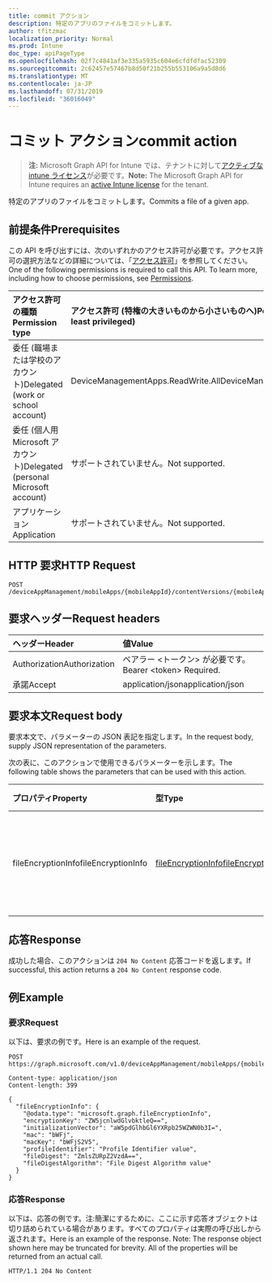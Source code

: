 ```yaml
---
title: commit アクション
description: 特定のアプリのファイルをコミットします。
author: tfitzmac
localization_priority: Normal
ms.prod: Intune
doc_type: apiPageType
ms.openlocfilehash: 02f7c4841af3e335a5935c604e6cfdfdfac52309
ms.sourcegitcommit: 2c62457e57467b8d50f21b255b553106a9a5d8d6
ms.translationtype: MT
ms.contentlocale: ja-JP
ms.lasthandoff: 07/31/2019
ms.locfileid: "36016049"
---
```

# <a name="commit-action"></a><span data-ttu-id="4d6d3-103">コミット アクション</span><span class="sxs-lookup"><span data-stu-id="4d6d3-103">commit action</span></span>

> <span data-ttu-id="4d6d3-104">**注:** Microsoft Graph API for Intune では、テナントに対して[アクティブな intune ライセンス](https://go.microsoft.com/fwlink/?linkid=839381)が必要です。</span><span class="sxs-lookup"><span data-stu-id="4d6d3-104">**Note:** The Microsoft Graph API for Intune requires an [active Intune license](https://go.microsoft.com/fwlink/?linkid=839381) for the tenant.</span></span>

<span data-ttu-id="4d6d3-105">特定のアプリのファイルをコミットします。</span><span class="sxs-lookup"><span data-stu-id="4d6d3-105">Commits a file of a given app.</span></span>

## <a name="prerequisites"></a><span data-ttu-id="4d6d3-106">前提条件</span><span class="sxs-lookup"><span data-stu-id="4d6d3-106">Prerequisites</span></span>
<span data-ttu-id="4d6d3-p101">この API を呼び出すには、次のいずれかのアクセス許可が必要です。アクセス許可の選択方法などの詳細については、「[アクセス許可](/graph/permissions-reference)」を参照してください。</span><span class="sxs-lookup"><span data-stu-id="4d6d3-p101">One of the following permissions is required to call this API. To learn more, including how to choose permissions, see [Permissions](/graph/permissions-reference).</span></span>

|<span data-ttu-id="4d6d3-109">アクセス許可の種類</span><span class="sxs-lookup"><span data-stu-id="4d6d3-109">Permission type</span></span>|<span data-ttu-id="4d6d3-110">アクセス許可 (特権の大きいものから小さいものへ)</span><span class="sxs-lookup"><span data-stu-id="4d6d3-110">Permissions (from most to least privileged)</span></span>|
|:---|:---|
|<span data-ttu-id="4d6d3-111">委任 (職場または学校のアカウント)</span><span class="sxs-lookup"><span data-stu-id="4d6d3-111">Delegated (work or school account)</span></span>|<span data-ttu-id="4d6d3-112">DeviceManagementApps.ReadWrite.All</span><span class="sxs-lookup"><span data-stu-id="4d6d3-112">DeviceManagementApps.ReadWrite.All</span></span>|
|<span data-ttu-id="4d6d3-113">委任 (個人用 Microsoft アカウント)</span><span class="sxs-lookup"><span data-stu-id="4d6d3-113">Delegated (personal Microsoft account)</span></span>|<span data-ttu-id="4d6d3-114">サポートされていません。</span><span class="sxs-lookup"><span data-stu-id="4d6d3-114">Not supported.</span></span>|
|<span data-ttu-id="4d6d3-115">アプリケーション</span><span class="sxs-lookup"><span data-stu-id="4d6d3-115">Application</span></span>|<span data-ttu-id="4d6d3-116">サポートされていません。</span><span class="sxs-lookup"><span data-stu-id="4d6d3-116">Not supported.</span></span>|

## <a name="http-request"></a><span data-ttu-id="4d6d3-117">HTTP 要求</span><span class="sxs-lookup"><span data-stu-id="4d6d3-117">HTTP Request</span></span>
<!-- {
  "blockType": "ignored"
}
-->
``` http
POST /deviceAppManagement/mobileApps/{mobileAppId}/contentVersions/{mobileAppContentId}/files/{mobileAppContentFileId}/commit
```

## <a name="request-headers"></a><span data-ttu-id="4d6d3-118">要求ヘッダー</span><span class="sxs-lookup"><span data-stu-id="4d6d3-118">Request headers</span></span>
|<span data-ttu-id="4d6d3-119">ヘッダー</span><span class="sxs-lookup"><span data-stu-id="4d6d3-119">Header</span></span>|<span data-ttu-id="4d6d3-120">値</span><span class="sxs-lookup"><span data-stu-id="4d6d3-120">Value</span></span>|
|:---|:---|
|<span data-ttu-id="4d6d3-121">Authorization</span><span class="sxs-lookup"><span data-stu-id="4d6d3-121">Authorization</span></span>|<span data-ttu-id="4d6d3-122">ベアラー &lt;トークン&gt; が必要です。</span><span class="sxs-lookup"><span data-stu-id="4d6d3-122">Bearer &lt;token&gt; Required.</span></span>|
|<span data-ttu-id="4d6d3-123">承諾</span><span class="sxs-lookup"><span data-stu-id="4d6d3-123">Accept</span></span>|<span data-ttu-id="4d6d3-124">application/json</span><span class="sxs-lookup"><span data-stu-id="4d6d3-124">application/json</span></span>|

## <a name="request-body"></a><span data-ttu-id="4d6d3-125">要求本文</span><span class="sxs-lookup"><span data-stu-id="4d6d3-125">Request body</span></span>
<span data-ttu-id="4d6d3-126">要求本文で、パラメーターの JSON 表記を指定します。</span><span class="sxs-lookup"><span data-stu-id="4d6d3-126">In the request body, supply JSON representation of the parameters.</span></span>

<span data-ttu-id="4d6d3-127">次の表に、このアクションで使用できるパラメーターを示します。</span><span class="sxs-lookup"><span data-stu-id="4d6d3-127">The following table shows the parameters that can be used with this action.</span></span>

|<span data-ttu-id="4d6d3-128">プロパティ</span><span class="sxs-lookup"><span data-stu-id="4d6d3-128">Property</span></span>|<span data-ttu-id="4d6d3-129">型</span><span class="sxs-lookup"><span data-stu-id="4d6d3-129">Type</span></span>|<span data-ttu-id="4d6d3-130">説明</span><span class="sxs-lookup"><span data-stu-id="4d6d3-130">Description</span></span>|
|:---|:---|:---|
|<span data-ttu-id="4d6d3-131">fileEncryptionInfo</span><span class="sxs-lookup"><span data-stu-id="4d6d3-131">fileEncryptionInfo</span></span>|[<span data-ttu-id="4d6d3-132">fileEncryptionInfo</span><span class="sxs-lookup"><span data-stu-id="4d6d3-132">fileEncryptionInfo</span></span>](../resources/intune-apps-fileencryptioninfo.md)|<span data-ttu-id="4d6d3-133">ファイル暗号化情報のパラメーター キーです。</span><span class="sxs-lookup"><span data-stu-id="4d6d3-133">File encryption info parameter key.</span></span>|



## <a name="response"></a><span data-ttu-id="4d6d3-134">応答</span><span class="sxs-lookup"><span data-stu-id="4d6d3-134">Response</span></span>
<span data-ttu-id="4d6d3-135">成功した場合、このアクションは `204 No Content` 応答コードを返します。</span><span class="sxs-lookup"><span data-stu-id="4d6d3-135">If successful, this action returns a `204 No Content` response code.</span></span>

## <a name="example"></a><span data-ttu-id="4d6d3-136">例</span><span class="sxs-lookup"><span data-stu-id="4d6d3-136">Example</span></span>

### <a name="request"></a><span data-ttu-id="4d6d3-137">要求</span><span class="sxs-lookup"><span data-stu-id="4d6d3-137">Request</span></span>
<span data-ttu-id="4d6d3-138">以下は、要求の例です。</span><span class="sxs-lookup"><span data-stu-id="4d6d3-138">Here is an example of the request.</span></span>
``` http
POST https://graph.microsoft.com/v1.0/deviceAppManagement/mobileApps/{mobileAppId}/contentVersions/{mobileAppContentId}/files/{mobileAppContentFileId}/commit

Content-type: application/json
Content-length: 399

{
  "fileEncryptionInfo": {
    "@odata.type": "microsoft.graph.fileEncryptionInfo",
    "encryptionKey": "ZW5jcnlwdGlvbktleQ==",
    "initializationVector": "aW5pdGlhbGl6YXRpb25WZWN0b3I=",
    "mac": "bWFj",
    "macKey": "bWFjS2V5",
    "profileIdentifier": "Profile Identifier value",
    "fileDigest": "ZmlsZURpZ2VzdA==",
    "fileDigestAlgorithm": "File Digest Algorithm value"
  }
}
```

### <a name="response"></a><span data-ttu-id="4d6d3-139">応答</span><span class="sxs-lookup"><span data-stu-id="4d6d3-139">Response</span></span>
<span data-ttu-id="4d6d3-p102">以下は、応答の例です。注:簡潔にするために、ここに示す応答オブジェクトは切り詰められている場合があります。すべてのプロパティは実際の呼び出しから返されます。</span><span class="sxs-lookup"><span data-stu-id="4d6d3-p102">Here is an example of the response. Note: The response object shown here may be truncated for brevity. All of the properties will be returned from an actual call.</span></span>
``` http
HTTP/1.1 204 No Content
```



